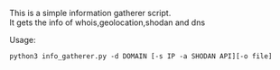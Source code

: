 
This is a simple information gatherer script. <br>
It gets the info of whois,geolocation,shodan and dns 
    
Usage: 
    
    python3 info_gatherer.py -d DOMAIN [-s IP -a SHODAN API][-o file]
    

